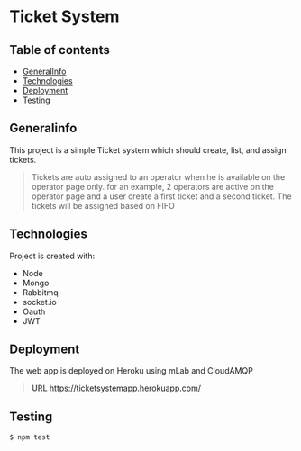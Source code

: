 Ticket System
=====

## Table of contents
* [GeneralInfo](#GeneralInfo)
* [Technologies](#Technologies)
* [Deployment](#Deployment)
* [Testing](#Testing)


## Generalinfo
This project is a simple Ticket system which should create, list, and assign tickets.

> Tickets are auto assigned to an operator when he is available on the operator page only.
> for an example, 2 operators are active on the operator page and a user create a first ticket and a second ticket. The tickets will be assigned based on FIFO

## Technologies
Project is created with:
* Node
* Mongo
* Rabbitmq
* socket.io
* Oauth
* JWT
	
## Deployment
The web app is deployed on Heroku using mLab and CloudAMQP

> **URL**  https://ticketsystemapp.herokuapp.com/

## Testing

```
$ npm test
```

